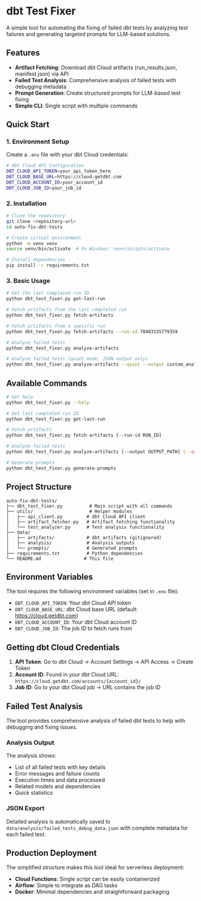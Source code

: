 # dbt Test Fixer

A simple tool for automating the fixing of failed dbt tests by analyzing test failures and generating targeted prompts for LLM-based solutions.

## Features

- **Artifact Fetching**: Download dbt Cloud artifacts (run_results.json, manifest.json) via API
- **Failed Test Analysis**: Comprehensive analysis of failed tests with debugging metadata
- **Prompt Generation**: Create structured prompts for LLM-based test fixing
- **Simple CLI**: Single script with multiple commands

## Quick Start

### 1. Environment Setup

Create a `.env` file with your dbt Cloud credentials:

```bash
# dbt Cloud API Configuration
DBT_CLOUD_API_TOKEN=your_api_token_here
DBT_CLOUD_BASE_URL=https://cloud.getdbt.com
DBT_CLOUD_ACCOUNT_ID=your_account_id
DBT_CLOUD_JOB_ID=your_job_id
```

### 2. Installation

```bash
# Clone the repository
git clone <repository-url>
cd auto-fix-dbt-tests

# Create virtual environment
python -m venv venv
source venv/bin/activate  # On Windows: venv\Scripts\activate

# Install dependencies
pip install -r requirements.txt
```

### 3. Basic Usage

```bash
# Get the last completed run ID
python dbt_test_fixer.py get-last-run

# Fetch artifacts from the last completed run
python dbt_test_fixer.py fetch-artifacts

# Fetch artifacts from a specific run
python dbt_test_fixer.py fetch-artifacts --run-id 70403155779359

# Analyze failed tests
python dbt_test_fixer.py analyze-artifacts

# Analyze failed tests (quiet mode, JSON output only)
python dbt_test_fixer.py analyze-artifacts --quiet --output custom_analysis.json
```

## Available Commands

```bash
# Get help
python dbt_test_fixer.py --help

# Get last completed run ID
python dbt_test_fixer.py get-last-run

# Fetch artifacts
python dbt_test_fixer.py fetch-artifacts [--run-id RUN_ID]

# Analyze failed tests
python dbt_test_fixer.py analyze-artifacts [--output OUTPUT_PATH] [--quiet]

# Generate prompts
python dbt_test_fixer.py generate-prompts
```

## Project Structure

```
auto-fix-dbt-tests/
├── dbt_test_fixer.py          # Main script with all commands
├── utils/                     # Helper modules
│   ├── api_client.py         # dbt Cloud API client
│   ├── artifact_fetcher.py   # Artifact fetching functionality
│   └── test_analyzer.py      # Test analysis functionality
├── data/
│   ├── artifacts/            # dbt artifacts (gitignored)
│   ├── analysis/             # Analysis outputs
│   └── prompts/              # Generated prompts
├── requirements.txt          # Python dependencies
└── README.md                # This file
```

## Environment Variables

The tool requires the following environment variables (set in `.env` file):

- `DBT_CLOUD_API_TOKEN`: Your dbt Cloud API token
- `DBT_CLOUD_BASE_URL`: dbt Cloud base URL (default: https://cloud.getdbt.com)
- `DBT_CLOUD_ACCOUNT_ID`: Your dbt Cloud account ID
- `DBT_CLOUD_JOB_ID`: The job ID to fetch runs from

## Getting dbt Cloud Credentials

1. **API Token**: Go to dbt Cloud → Account Settings → API Access → Create Token
2. **Account ID**: Found in your dbt Cloud URL: `https://cloud.getdbt.com/accounts/{account_id}/`
3. **Job ID**: Go to your dbt Cloud job → URL contains the job ID

## Failed Test Analysis

The tool provides comprehensive analysis of failed dbt tests to help with debugging and fixing issues.

### Analysis Output

The analysis shows:
- List of all failed tests with key details
- Error messages and failure counts
- Execution times and data processed
- Related models and dependencies
- Quick statistics

### JSON Export

Detailed analysis is automatically saved to `data/analysis/failed_tests_debug_data.json` with complete metadata for each failed test.

## Production Deployment

The simplified structure makes this tool ideal for serverless deployment:

- **Cloud Functions**: Single script can be easily containerized
- **Airflow**: Simple to integrate as DAG tasks
- **Docker**: Minimal dependencies and straightforward packaging
